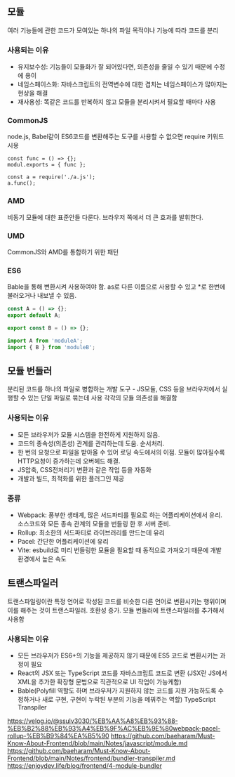 ## 모듈
여러 기능들에 관한 코드가 모여있는 하나의 파일
목적이나 기능에 따라 코드를 분리

### 사용되는 이유
- 유지보수성: 기능들이 모듈화가 잘 되어있다면, 의존성을 줄일 수 있기 때문에 수정에 용이
- 네임스페이스화: 자바스크립트의 전역변수에 대한 겹치는 네임스페이스가 많아지는 현상을 해결
- 재사용성: 똑같은 코드를 반복하지 않고 모듈을 분리시켜서 필요할 때마다 사용

### CommonJS
node.js, Babel같이 ES6코드를 변환해주는 도구를 사용할 수 없으면 require 키워드 시용
```
const func = () => {};
modul.exports = { func };

const a = require('./a.js');
a.func();
```

### AMD
비동기 모듈에 대한 표준안들 다룬다. 브라우저 쪽에서 더 큰 효과를 발휘한다.

### UMD
CommonJS와 AMD를 통합하기 위한 패턴

### ES6
Bable을 통해 변환시켜 사용하여야 함.
as로 다른 이름으로 사용할 수 있고 *로 한번에 불러오거나 내보낼 수 있음.
```javascript
const A = () => {};
export default A;

export const B = () => {};

import A from 'moduleA';
import { B } from 'moduleB';
```

## 모듈 번들러
분리된 코드를 하나의 파일로 병합하는 개발 도구 - JS모듈, CSS 등을 브라우저에서 실행할 수 있는 단일 파일로 묶는데 사용
각각의 모듈 의존성을 해결함

### 사용되는 이유
- 모든 브라우저가 모듈 시스템을 완전하게 지원하지 않음.
- 코드의 종속성(의존성) 관계를 관리하는데 도움. 순서처리.
- 한 번의 요청으로 파일을 받아올 수 있어 로딩 속도에서의 이점. 모듈이 많아질수록 HTTP요청이 증가하는데 오버헤드 해결.
- JS압축, CSS전처리기 변환과 같은 작업 등을 자동화
- 개발과 빌드, 최적화를 위한 플러그인 제공

### 종류
- Webpack: 풍부한 생태계, 많은 서드파티를 필요로 하는 어플리케이션에서 유리. 소스코드와 모든 종속 관계의 모듈을 번들링 한 후 서버 준비.
- Rollup: 최소한의 서드파티로 라이브러리를 만드는데 유리
- Pacel: 간단한 어플리케이션에 유리
- Vite: esbuild로 미리 번들링한 모듈을 필요할 때 동적으로 가져오기 때문에 개발 환경에서 높은 속도

## 트랜스파일러
트랜스파일링이란 특정 언어로 작성된 코드를 비슷한 다른 언어로 변환시키는 행위이며 이를 해주는 것이 트랜스파일러. 호환성 증가.
모듈 번들러에 트랜스파일러를 추가해서 사용함

### 사용되는 이유
- 모든 브라우저가 ES6+의 기능을 제공하지 않기 때문에 ES5 코드로 변환시키는 과정이 필요
- React의 JSX 또는 TypeScript 코드를 자바스크립트 코드로 변환 (JSX란 JS에서 XML을 추가한 확장형 문법으로 직관적으로 UI 작업이 가능케함)
- Bable(Polyfill 역할도 하며 브라우저가 지원하지 않는 코드를 지원 가능하도록 수정하거나 새로 구현, 구현이 누락된 부분의 기능을 메꿔주는 역할) TypeScript Transpiler 

https://velog.io/@ssulv3030/%EB%AA%A8%EB%93%88-%EB%B2%88%EB%93%A4%EB%9F%AC%EB%9E%80webpack-pacel-rollup-%EB%B9%84%EA%B5%90
https://github.com/baeharam/Must-Know-About-Frontend/blob/main/Notes/javascript/module.md
https://github.com/baeharam/Must-Know-About-Frontend/blob/main/Notes/frontend/bundler-transpiler.md
https://enjoydev.life/blog/frontend/4-module-bundler